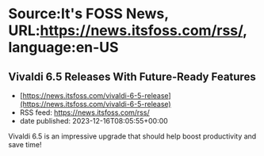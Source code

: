 # Source:It's FOSS News, URL:https://news.itsfoss.com/rss/, language:en-US

## Vivaldi 6.5 Releases With Future-Ready Features
 - [https://news.itsfoss.com/vivaldi-6-5-release](https://news.itsfoss.com/vivaldi-6-5-release)
 - RSS feed: https://news.itsfoss.com/rss/
 - date published: 2023-12-16T08:05:55+00:00

Vivaldi 6.5 is an impressive upgrade that should help boost productivity and save time!


